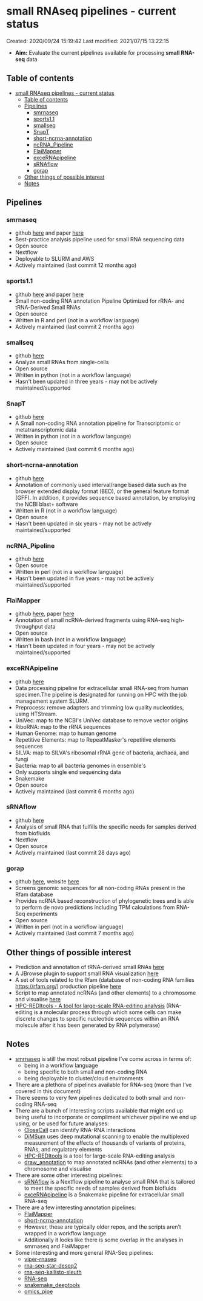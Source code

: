 # small RNAseq pipelines - current status

Created: 2020/09/24 15:19:42
Last modified: 2021/07/15 13:22:15

- **Aim:** Evaluate the current pipelines available for processing **small RNA-seq** data

## Table of contents

- [small RNAseq pipelines - current status](#small-rnaseq-pipelines---current-status)
  - [Table of contents](#table-of-contents)
  - [Pipelines](#pipelines)
    - [smrnaseq](#smrnaseq)
    - [sports1.1](#sports11)
    - [smallseq](#smallseq)
    - [SnapT](#snapt)
    - [short-ncrna-annotation](#short-ncrna-annotation)
    - [ncRNA_Pipeline](#ncrna_pipeline)
    - [FlaiMapper](#flaimapper)
    - [exceRNApipeline](#excernapipeline)
    - [sRNAflow](#srnaflow)
    - [gorap](#gorap)
  - [Other things of possible interest](#other-things-of-possible-interest)
  - [Notes](#notes)

## Pipelines

### smrnaseq

- github [here](https://github.com/nf-core/smrnaseq) and paper [here](https://www.biorxiv.org/content/10.1101/610741v1)
- Best-practice analysis pipeline used for small RNA sequencing data
- Open source
- Nextflow
- Deployable to SLURM and AWS
- Actively maintained (last commit 12 months ago)

### sports1.1

- github [here](https://github.com/junchaoshi/sports1.1) and paper [here](https://www.sciencedirect.com/science/article/pii/S1672022918300445)
- Small non-coding RNA annotation Pipeline Optimized for rRNA- and tRNA-Derived Small RNAs
- Open source
- Written in R and perl (not in a workflow language)
- Actively maintained (last commit 2 months ago)

### smallseq

- github [here](https://github.com/eyay/smallseq)
- Analyze small RNAs from single-cells
- Open source
- Written in python (not in a workflow language)
- Hasn't been updated in three years - may not be actively maintained/supported

### SnapT

- github [here](https://github.com/ursky/SnapT)
- A Small non-coding RNA annotation pipeline for Transcriptomic or metatranscriptomic data
- Written in python (not in a workflow language)
- Open source
- Actively maintained (last commit 6 months ago)

### short-ncrna-annotation

- github [here](https://github.com/SimonSchafferer/short-ncrna-annotation)
- Annotation of commonly used interval/range based data such as the browser extended display format (BED), or the general feature format (GFF). In addition, it provides sequence based annotation, by employing the NCBI blast+ software
- Written in R (not in a workflow language)
- Open source
- Hasn't been updated in six years - may not be actively maintained/supported

### ncRNA_Pipeline

- github [here](https://github.com/navygit/ncRNA_Pipeline)
- Open source
- Written in perl (not in a workflow language)
- Hasn't been updated in five years - may not be actively maintained/supported

### FlaiMapper

- github [here](https://github.com/yhoogstrate/flaimapper), paper [here](https://academic.oup.com/bioinformatics/article/31/5/665/2748143)
- Annotation of small ncRNA-derived fragments using RNA-seq high-throughput data
- Open source
- Written in bash (not in a workflow language)
- Hasn't been updated in four years - may not be actively maintained/supported

### exceRNApipeline

- github [here](https://github.com/zhuchcn/exceRNApipeline)
- Data processing pipeline for extracellular small RNA-seq from human specimen.The pipeline is designated for running on HPC with the job management system SLURM.
- Preprocess: remove adapters and trimming low quality nucleotides, using HTStream.
- UniVec: map to the NCBI's UniVec database to remove vector origins
- RiboRNA: map to the rRNA sequences
- Human Genome: map to human genome
- Repetitive Elements: map to RepeatMasker's repetitive elements sequences
- SILVA: map to SILVA's ribosomal rRNA gene of bacteria, archaea, and fungi
- Bacteria: map to all bacteria genomes in ensemble's
- Only supports single end sequencing data
- Snakemake
- Open source
- Actively maintained (last commit 6 months ago)

### sRNAflow

- github [here](https://github.com/zajakin/sRNAflow)
- Analysis of small RNA that fulfills the specific needs for samples derived from biofluids
- Nextflow
- Open source
- Actively maintained (last commit 28 days ago)

### gorap

- github [here](https://github.com/koriege/gorap), website [here](https://www.rna.uni-jena.de/research/software/)
- Screens genomic sequences for all non-coding RNAs present in the Rfam database
- Provides ncRNA based reconstruction of phylogenetic trees and is able to perform de novo predictions including TPM calculations from RNA-Seq experiments
- Open source
- Written in perl (not in a workflow language)
- Actively maintained (last commit 7 months ago)

## Other things of possible interest

- Prediction and annotation of tRNA-derived small RNAs [here](https://github.com/wangqinhu/tsRFinder)
- A JBrowse plugin to support small RNA visualization [here](https://github.com/bhofmei/jbplugin-smallrna)
- A set of tools related to the Rfam (database of non-coding RNA families https://rfam.org/) production pipeline [here](https://github.com/Rfam/rfam-production)
- Script to map annotated ncRNAs (and other elements) to a chromosome and visualise [here](https://github.com/fanagislab/draw_annotation/tree/master/bin)
- [HPC-REDItools - A tool for large-scale RNA-editing analysis](https://bmcbioinformatics.biomedcentral.com/track/pdf/10.1186/s12859-020-03562-x) (RNA-editing is a molecular process through which some cells can make discrete changes to specific nucleotide sequences within an RNA molecule after it has been generated by RNA polymerase)

## Notes

-	[smrnaseq](https://github.com/nf-core/smrnaseq) is still the most robust pipeline I’ve come across in terms of:
    - being in a workflow language
    - being specific to both small and non-coding RNA
    - being deployable to cluster/cloud environments
-	There are a plethora of pipelines available for RNA-seq (more than I’ve covered in this document) 
- There seems to very few pipelines dedicated to both small and non-coding RNA-seq
-	There are a bunch of interesting scripts available that might end up being useful to incorporate or compliment whichever pipeline we end up using, or be used for future analyses:
    - [CloseCall](https://github.com/StevenWingett/CloseCall) can identify RNA-RNA interactions 
    - [DiMSum](https://github.com/lehner-lab/DiMSum) uses deep mutational scanning to enable the multiplexed measurement of the effects of thousands of variants of proteins, RNAs, and regulatory elements
    - [HPC-REDItools](https://bmcbioinformatics.biomedcentral.com/track/pdf/10.1186/s12859-020-03562-x) is a tool for large-scale RNA-editing analysis
    - [draw_annotation](https://github.com/fanagislab/draw_annotation) to map annotated ncRNAs (and other elements) to a chromosome and visualise
-	There are some other interesting pipelines: 
    - [sRNAflow](https://github.com/zajakin/sRNAflow) is a Nextflow pipeline to analyse small RNA that is tailored to meet the specific needs of samples derived from biofluids
    - [exceRNApipeline](https://github.com/zhuchcn/exceRNApipeline) is a Snakemake pipeline for extracellular small RNA-seq
-	There are a few interesting annotation pipelines:
    - [FlaiMapper](https://github.com/yhoogstrate/flaimapper )
    - [short-ncrna-annotation](https://github.com/SimonSchafferer/short-ncrna-annotation) 
    - However, these are typically older repos, and the scripts aren’t wrapped in a workflow language
    - Additionally it looks like there is some overlap in the analyses in smrnaseq and FlaiMapper 
-	Some interesting and more general RNA-Seq pipelines: 
    - [viper-rnaseq](https://github.com/hanfeisun/viper-rnaseq)
    - [rna-seq-star-deseq2](https://github.com/snakemake-workflows/rna-seq-star-deseq2)
    - [rna-seq-kallisto-sleuth](https://github.com/snakemake-workflows/rna-seq-kallisto-sleuth)
    - [RNA-seq](https://github.com/biowdl/RNA-seq)
    - [snakemake_deeptools](https://github.com/AngryMaciek/snakemake_deeptools)
    - [omics_pipe](https://pypi.org/project/omics_pipe/)
